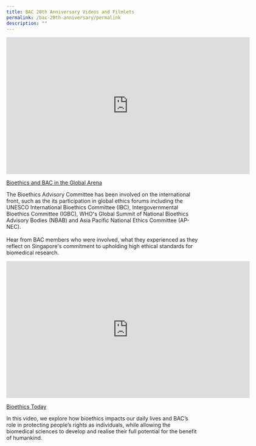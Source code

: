 ```yaml
---
title: BAC 20th Anniversary Videos and Filmlets
permalink: /bac-20th-anniversary/permalink
description: ""
---
```

<iframe src="https://player.vimeo.com/video/558376960?h=c79d3d46a0" width="640" height="360" frameborder="0" allow="autoplay; fullscreen; picture-in-picture" allowfullscreen></iframe>
<p><a href="https://vimeo.com/558376960">Bioethics and BAC in the Global Arena</a></p>
<p>The Bioethics Advisory Committee has been involved on the international front, such as the its participation in global ethics forums including the UNESCO International Bioethics Committee (IBC), Intergovernmental Bioethics Committee (IGBC), WHO&#039;s Global Summit of National Bioethics Advisory Bodies (NBAB) and Asia Pacific National Ethics Committee (AP-NEC).<br />
<br />
Hear from BAC members who were involved, what they experienced as they reflect on Singapore&#039;s commitment to upholding high ethical standards for biomedical research.</p>



<iframe src="https://player.vimeo.com/video/531112881?h=121800375c&title=0&byline=0&portrait=0" width="640" height="360" frameborder="0" allow="autoplay; fullscreen; picture-in-picture" allowfullscreen></iframe>
<p><a href="https://vimeo.com/531112881">Bioethics Today</a> </p>
<p>In this video, we explore how bioethics impacts our daily lives and BAC&rsquo;s role in protecting people&rsquo;s rights as individuals, while allowing the biomedical sciences to develop and realise their full potential for the benefit of humankind.</p>